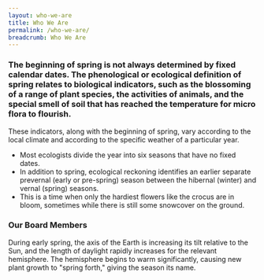 ```yaml
---
layout: who-we-are
title: Who We Are
permalink: /who-we-are/
breadcrumb: Who We Are
---
```

### The beginning of spring is not always determined by fixed calendar dates. The phenological or ecological definition of spring relates to biological indicators, such as the blossoming of a range of plant species, the activities of animals, and the special smell of soil that has reached the temperature for micro flora to flourish.

These indicators, along with the beginning of spring, vary according to the local climate and according to the specific weather of a particular year. 
* Most ecologists divide the year into six seasons that have no fixed dates. 
* In addition to spring, ecological reckoning identifies an earlier separate prevernal (early or pre-spring) season between the hibernal (winter) and vernal (spring) seasons. 
* This is a time when only the hardiest flowers like the crocus are in bloom, sometimes while there is still some snowcover on the ground.


### **Our Board Members**

During early spring, the axis of the Earth is increasing its tilt relative to the Sun, and the length of daylight rapidly increases for the relevant hemisphere. The hemisphere begins to warm significantly, causing new plant growth to "spring forth," giving the season its name.
